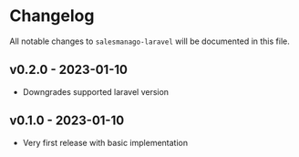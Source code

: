 # Changelog

All notable changes to `salesmanago-laravel` will be documented in this file.

## v0.2.0 - 2023-01-10

- Downgrades supported laravel version

## v0.1.0 - 2023-01-10

- Very first release with basic implementation

